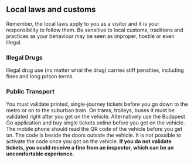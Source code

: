 ## Local laws and customs

Remember, the local laws apply to you as a visitor and it is your responsibility to follow them. Be sensitive to local customs, traditions and practices as your behaviour may be seen as improper, hostile or even illegal.

### **Illegal Drugs**

Illegal drug use (no matter what the drug) carries stiff penalties, including fines and long prison terms.

### **Public Transport**

You must validate printed, single-journey tickets before you go down to the metro or on to the suburban train. On trams, trolleys, buses it must be validated right after you get on the vehicle. Alternatively use the Budapest Go application and buy single tickets online before you get on the vehicle. The mobile phone should read the QR code of the vehicle before you get on. The code is beside the doors outside the vehicle. It is not possible to activate the code once you got on the vehicle. **If you do not validate tickets, you could receive a fine from an inspector, which can be an uncomfortable experience.**